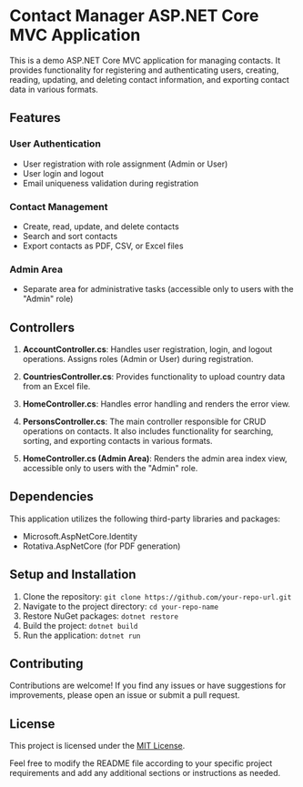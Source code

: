 # Contact Manager ASP.NET Core MVC Application

This is a demo ASP.NET Core MVC application for managing contacts. It provides functionality for registering and authenticating users, creating, reading, updating, and deleting contact information, and exporting contact data in various formats.

## Features

### User Authentication
- User registration with role assignment (Admin or User)
- User login and logout
- Email uniqueness validation during registration

### Contact Management
- Create, read, update, and delete contacts
- Search and sort contacts
- Export contacts as PDF, CSV, or Excel files

### Admin Area
- Separate area for administrative tasks (accessible only to users with the "Admin" role)

## Controllers

1. **AccountController.cs**: Handles user registration, login, and logout operations. Assigns roles (Admin or User) during registration.

2. **CountriesController.cs**: Provides functionality to upload country data from an Excel file.

3. **HomeController.cs**: Handles error handling and renders the error view.

4. **PersonsController.cs**: The main controller responsible for CRUD operations on contacts. It also includes functionality for searching, sorting, and exporting contacts in various formats.

5. **HomeController.cs (Admin Area)**: Renders the admin area index view, accessible only to users with the "Admin" role.

## Dependencies

This application utilizes the following third-party libraries and packages:

- Microsoft.AspNetCore.Identity
- Rotativa.AspNetCore (for PDF generation)

## Setup and Installation

1. Clone the repository: `git clone https://github.com/your-repo-url.git`
2. Navigate to the project directory: `cd your-repo-name`
3. Restore NuGet packages: `dotnet restore`
4. Build the project: `dotnet build`
5. Run the application: `dotnet run`

## Contributing

Contributions are welcome! If you find any issues or have suggestions for improvements, please open an issue or submit a pull request.

## License

This project is licensed under the [MIT License](LICENSE).

Feel free to modify the README file according to your specific project requirements and add any additional sections or instructions as needed.
